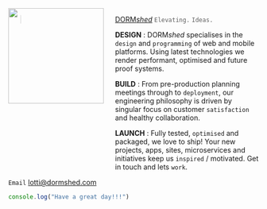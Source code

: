 <img src="http://agency.dormshed.com/static/img/shed.svg" align="left" width="192px" height="192px" />
<img align="left" width="0" height="320px" hspace=10/>

> [DORM*shed*](http://agency.dormshed.com/) `Elevating.` `Ideas.`


**DESIGN** : DORM*shed* specialises in the `design` and `programming` of web and mobile platforms. Using latest technologies we render performant, optimised and future proof systems.


**BUILD** : From pre-production planning meetings through to `deployment`, our engineering philosophy is driven by singular focus on customer `satisfaction` and healthy collaboration.


**LAUNCH** : Fully tested, `optimised` and packaged, we love to ship! Your new projects, apps, sites, microservices and initiatives keep us `inspired` / motivated. Get in touch and lets `work`.

`Email` <a href="mailto:lotti@dormshed.com">lotti@dormshed.com</a>

```Javascript
console.log("Have a great day!!!")
```

